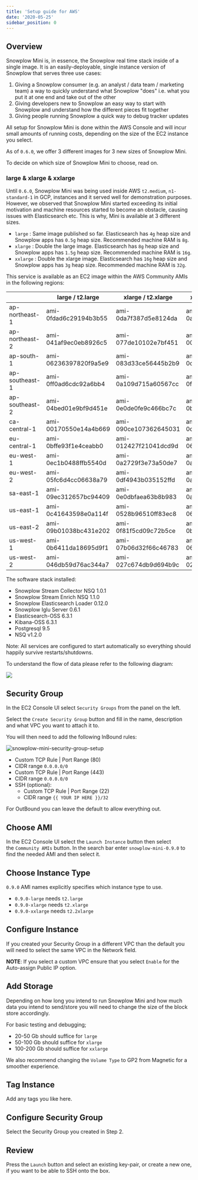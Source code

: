 ```yaml
---
title: 'Setup guide for AWS'
date: '2020-05-25'
sidebar_position: 0
---
```


## Overview

Snowplow Mini is, in essence, the Snowplow real time stack inside of a single image. It is an easily-deployable, single instance version of Snowplow that serves three use cases:

1. Giving a Snowplow consumer (e.g. an analyst / data team / marketing team) a way to quickly understand what Snowplow "does" i.e. what you put it at one end and take out of the other
2. Giving developers new to Snowplow an easy way to start with Snowplow and understand how the different pieces fit together
3. Giving people running Snowplow a quick way to debug tracker updates

All setup for Snowplow Mini is done within the AWS Console and will incur small amounts of running costs, depending on the size of the EC2 instance you select.

As of `0.6.0`, we offer 3 different images for 3 new sizes of Snowplow Mini.

To decide on which size of Snowplow Mini to choose, read on.

### [](https://github.com/snowplow/snowplow-mini/wiki/Setup-guide-AWS#large--xlarge--xxlarge)large & xlarge & xxlarge

Until `0.6.0`, Snowplow Mini was being used inside AWS `t2.medium`, `n1-standard-1` in GCP, instances and it served well for demonstration purposes. However, we observed that Snowplow Mini started exceeding its initial motivation and machine resources started to become an obstacle, causing issues with Elasticsearch etc. This is why, Mini is available at 3 different sizes.

- `large` : Same image published so far. Elasticsearch has `4g` heap size and Snowplow apps has `0.5g` heap size. Recommended machine RAM is `8g`.
- `xlarge` : Double the large image. Elasticsearch has `8g` heap size and Snowplow apps has `1.5g` heap size. Recommended machine RAM is `16g`.
- `xxlarge` : Double the xlarge image. Elasticsearch has `16g` heap size and Snowplow apps has `3g` heap size. Recommended machine RAM is `32g`.

This service is available as an EC2 image within the AWS Community AMIs in the following regions:

|                | large / t2.large      | xlarge / t2.xlarge    | xxlarge / t2.xxlarge  |
| -------------- | --------------------- | --------------------- | --------------------- |
| ap-northeast-1 | ami-0fdad6c29194b3b55 | ami-0da7f387d5e8124da | ami-0ae9ef40cb57d40f7 |
| ap-northeast-2 | ami-041af9ec0eb8926c5 | ami-077de10102e7bf451 | ami-00403fcca995e8c0e |
| ap-south-1     | ami-06236397820f9a5e9 | ami-083d33ce56445b2b9 | ami-0c83673152473d469 |
| ap-southeast-1 | ami-0ff0ad6cdc92a6bb4 | ami-0a109d715a60567cc | ami-0f5312d663533000d |
| ap-southeast-2 | ami-04bed01e9bf9d451e | ami-0e0de0fe9c466bc7c | ami-0b31a011e61e4f87b |
| ca-central-1   | ami-00170550e14a4b669 | ami-090ce107362645031 | ami-0d34e45d9b7c5b497 |
| eu-central-1   | ami-0bffe93f1e4ceabb0 | ami-012427f21041dcd9d | ami-06a050d777f155663 |
| eu-west-1      | ami-0ec1b0488ffb5540d | ami-0a2729f3e73a50de7 | ami-0a4cd2698810ae69a |
| eu-west-2      | ami-05fc6d4cc06638a79 | ami-0df4943b035152ffd | ami-0a7d6d0a30baaac32 |
| sa-east-1      | ami-09ec312657bc94409 | ami-0e0dbfaea63b8b983 | ami-0aebcbbf73cba3a77 |
| us-east-1      | ami-0c41643598e0a114f | ami-0528b96510ff83ec8 | ami-06e9fa1430f8fd226 |
| us-east-2      | ami-09b01038bc431e202 | ami-0f81f5cd09c72b5ce | ami-0b458282aa8ba1c24 |
| us-west-1      | ami-0b6411da18695d9f1 | ami-07b06d32f66c46783 | ami-068855a2b371c879a |
| us-west-2      | ami-046db59d76ac344a7 | ami-027c674db9d694b9c | ami-0211c3247713400c5 |

The software stack installed:

- Snowplow Stream Collector NSQ 1.0.1
- Snowplow Stream Enrich NSQ 1.1.0
- Snowplow Elasticsearch Loader 0.12.0
- Snowplow Iglu Server 0.6.1
- Elasticsearch-OSS 6.3.1
- Kibana-OSS 6.3.1
- Postgresql 9.5
- NSQ v1.2.0

Note: All services are configured to start automatically so everything should happily survive restarts/shutdowns.

To understand the flow of data please refer to the following diagram:

![](images/snowplow-mini-topology.jpg)

## Security Group

In the EC2 Console UI select `Security Groups` from the panel on the left.

Select the `Create Security Group` button and fill in the name, description and what VPC you want to attach it to.

You will then need to add the following InBound rules:

![snowplow-mini-security-group-setup](images/security-groups-setup.png)

- Custom TCP Rule | Port Range (80)
- CIDR range `0.0.0.0/0`
- Custom TCP Rule | Port Range (443)
- CIDR range `0.0.0.0/0`
- SSH (optional):
  - Custom TCP Rule | Port Range (22)
  - CIDR range `{{ YOUR IP HERE }}/32`

For OutBound you can leave the default to allow everything out.

## Choose AMI

In the EC2 Console UI select the `Launch Instance` button then select the `Community AMIs` button. In the search bar enter `snowplow-mini-0.9.0` to find the needed AMI and then select it.

## Choose Instance Type

`0.9.0` AMI names explicitly specifies which instance type to use.

- `0.9.0-large` needs `t2.large`
- `0.9.0-xlarge` needs `t2.xlarge`
- `0.9.0-xxlarge` needs `t2.2xlarge`

## Configure Instance

If you created your Security Group in a different VPC than the default you will need to select the same VPC in the Network field.

**NOTE**: If you select a custom VPC ensure that you select `Enable` for the Auto-assign Public IP option.

## Add Storage

Depending on how long you intend to run Snowplow Mini and how much data you intend to send/store you will need to change the size of the block store accordingly.

For basic testing and debugging;

- 20-50 Gb should suffice for `large`
- 50-100 Gb should suffice for `xlarge`
- 100-200 Gb should suffice for `xxlarge`

We also recommend changing the `Volume Type` to GP2 from Magnetic for a smoother experience.

## Tag Instance

Add any tags you like here.

## Configure Security Group

Select the Security Group you created in Step 2.

## Review

Press the `Launch` button and select an existing key-pair, or create a new one, if you want to be able to SSH onto the box.
